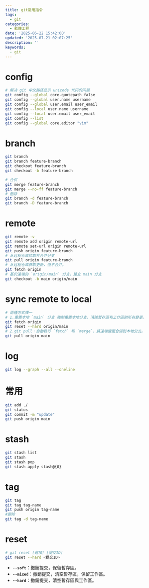 ```yaml
---
title: git常用指令
tags:
  - git
categories:
  - 軟體工程
date: '2025-06-22 15:42:00'
updated: '2025-07-21 02:07:25'
description: ''
keywords:
  - git
---
```

# config

```bash
# 解决 git 中文路径显示 unicode 代码的问题
git config --global core.quotepath false
git config --global user.name username
git config --global user.email user_email
git config --local user.name username
git config --local user.email user_email
git config --list
git config --global core.editor "vim"
```
# branch
``` bash
git branch
git branch feature-branch
git checkout feature-branch
git checkout -b feature-branch

# 合併
git merge feature-branch
git merge --no-ff feature-branch
# 刪除
git branch -d feature-branch
git branch -D feature-branch
```
# remote
```bash
git remote -v
git remote add origin remote-url
git remote set-url origin remote-url
git push origin feature-branch
# 从远程仓库拉取并合并分支
git pull origin feature-branch
# 从远程仓库获取更新，但不合并。
git fetch origin
# 基於遠端的 `origin/main` 分支，建立 main 分支
git checkout -b main origin/main
```
# sync remote to local
```bash
# 兩種方式擇一
# 1.重置本地 `main` 分支 強制重置本地分支，清除暫存區和工作區的所有變更。
git fetch origin 
git reset --hard origin/main
# 2.git pull：自動執行 `fetch` 和 `merge`，將遠端變更合併到本地分支。
git pull origin main
```
# log
```bash
git log --graph --all --oneline
```
# 常用
 <!-- more -->
 ``` bash
git add ./
git status
git commit -m "update"
git push origin main
```
# stash
```bash
git stash list
git stash
git stash pop
git stash apply stash@{0}
```
# tag
```bash
git tag
git tag tag-name
git push origin tag-name
#删除
git tag -d tag-name
```
# reset 
```bash
# git reset [選項] [提交ID]
git reset --hard <提交ID>
```
- **`--soft`**：撤銷提交，保留暫存區。
- **`--mixed`**：撤銷提交，清空暫存區，保留工作區。
- **`--hard`**：撤銷提交，清空暫存區與工作區。